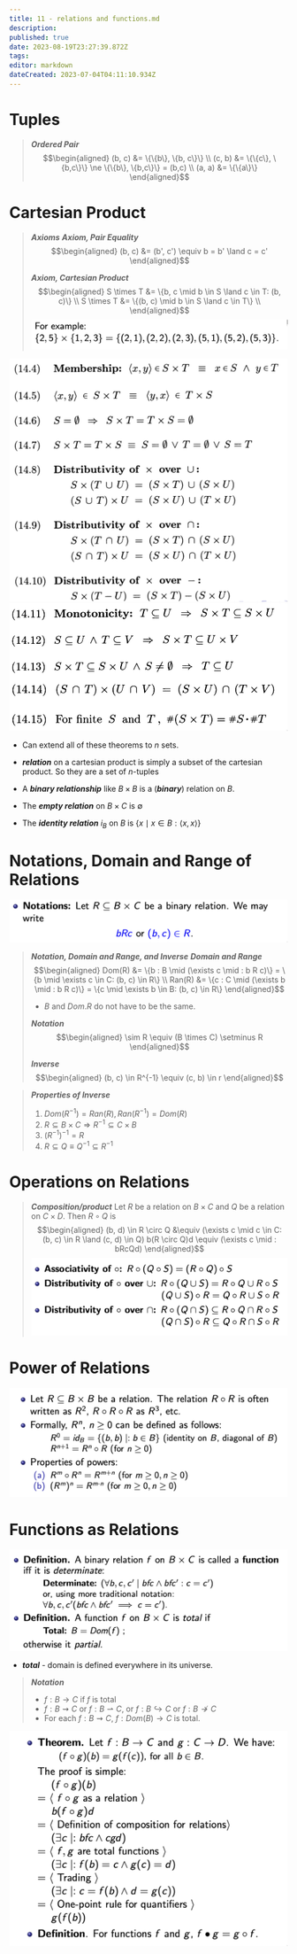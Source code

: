 ```yaml
---
title: 11 - relations and functions.md
description: 
published: true
date: 2023-08-19T23:27:39.872Z
tags: 
editor: markdown
dateCreated: 2023-07-04T04:11:10.934Z
---
```


# Tuples
> ***Ordered Pair***
> $$\begin{aligned}
>     (b, c) &= \{\{b\}, \{b, c\}\} \\
>     (c, b) &= \{\{c\}, \{b,c\}\} \ne \{\{b\}, \{b,c\}\} = (b,c) \\
>     (a, a) &= \{\{a\}\}
> \end{aligned}$$

# Cartesian Product
> ***Axioms***
> ***Axiom, Pair Equality***
> $$\begin{aligned}
>     (b, c) &= (b', c') \equiv b = b' \land c = c'
> \end{aligned}$$
> 
> ***Axiom, Cartesian Product***
> $$\begin{aligned}
>     S \times T &= \{b, c \mid b \in S \land c \in T: (b, c)\} \\
>     S \times T &= \{(b, c) \mid b \in S \land c \in T\} \\
> \end{aligned}$$
> ![](/images/20221121095851.png)

![](/images/20221121095912.png)
![](/images/20221121100404.png)
- Can extend all of these theorems to $n$ sets.

- ***relation*** on a cartesian product is simply a subset of the cartesian product. So they are a set of $n$-tuples
- A ***binary relationship*** like $B \times B$ is a (***binary***) relation on $B$.
- The ***empty relation*** on $B \times C$ is $\emptyset$
- The ***identity relation*** $i_B$ on $B$ is $\{x \mid x \in B: \langle x, x \rangle\}$

# Notations, Domain and Range of Relations
![](/images/20221121102254.png)

> ***Notation, Domain and Range, and Inverse***
> ***Domain and Range***
> $$\begin{aligned}
>     Dom(R) &= \{b : B \mid (\exists c \mid : b R c)\} = \{b \mid \exists c \in C: (b, c) \in R\} \\
>     Ran(R) &= \{c : C \mid (\exists b \mid : b R c)\} = \{c \mid \exists b \in B: (b, c) \in R\}
> \end{aligned}$$
> 
> - $B$ and $Dom.R$ do not have to be the same.
> 
> ***Notation***
> $$\begin{aligned}
>     \sim R \equiv (B \times C) \setminus R
> \end{aligned}$$
> 
> ***Inverse***
> $$\begin{aligned}
>     (b, c) \in R^{-1} \equiv (c, b) \in r
> \end{aligned}$$

> ***Properties of Inverse***
> 1. $Dom(R^{-1}) = Ran(R), Ran(R^{-1}) = Dom(R)$
> 2. $R \subseteq B \times C \Rightarrow R^{-1} \subseteq C \times B$
> 3. $(R^{-1})^{-1} = R$
> 4. $R \subseteq Q \equiv Q^{-1} \subseteq R^{-1}$

# Operations on Relations
> ***Composition/product***
> Let $R$ be a relation on $B \times C$ and $Q$ be a relation on $C \times D$.
> Then $R \circ Q$ is
> $$\begin{aligned}
>     (b, d) \in R \circ Q &\equiv (\exists c \mid c \in C: (b, c) \in R \land (c, d) \in Q)
>     b(R \circ Q)d \equiv (\exists c \mid : bRcQd)
> \end{aligned}$$
![](/images/20221121131504.png)

# Power of Relations
![](/images/20221121132020.png)

# Functions as Relations
![](/images/20221121132140.png)
- ***total*** - domain is defined everywhere in its universe.

> ***Notation***
> - $f: B \to C$ if $f$ is total
> - $f: B \rightsquigarrow C$ or $f: B \rightharpoonup C$, or $f: B \hookrightarrow C$ or $f: B \not \rightarrow C$
> - For each $f : B \rightsquigarrow C$, $f: Dom(B) \rightarrow C$ is total.

![](/images/20221121133027.png)
